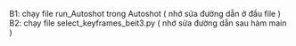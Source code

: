 B1: chạy file run_Autoshot trong Autoshot ( nhớ sửa đường dẫn ở đầu file ) 
B2: chạy file select_keyframes_beit3.py ( nhớ sửa đường dẫn sau hàm main )
